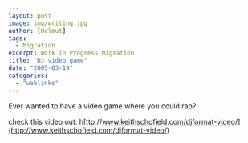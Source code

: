 ```yaml
---
layout: post
image: img/writing.jpg
author: [Helmut]
tags:
  - Migration
excerpt: Work In Progress Migration
title: "DJ video game"
date: "2005-03-19"
categories: 
  - "weblinks"
---
```


Ever wanted to have a video game where you could rap?

check this video out: h[ttp://www.keithschofield.com/djformat-video/](http://www.keithschofield.com/djformat-video/)
